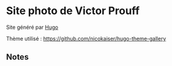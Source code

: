# Site photo de Victor Prouff

Site généré par [Hugo](https://gohugo.io/)

Thème utilisé : https://github.com/nicokaiser/hugo-theme-gallery

## Notes


